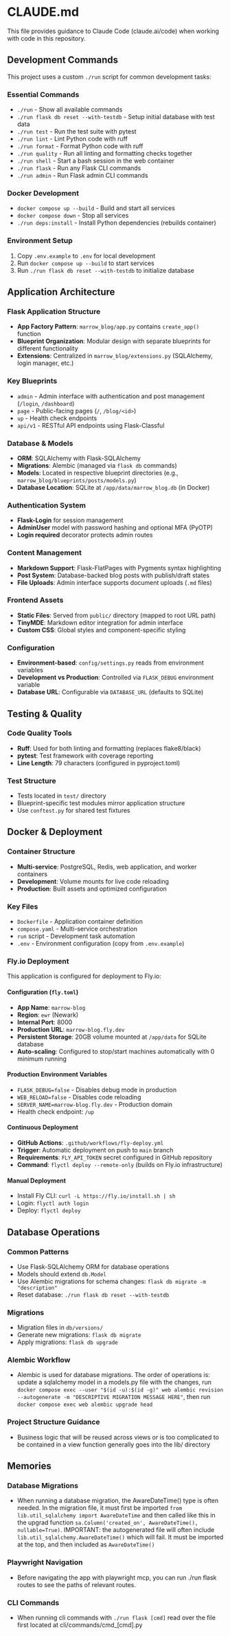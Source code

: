# CLAUDE.md

This file provides guidance to Claude Code (claude.ai/code) when working with code in this repository.

## Development Commands

This project uses a custom `./run` script for common development tasks:

### Essential Commands
- `./run` - Show all available commands
- `./run flask db reset --with-testdb` - Setup initial database with test data
- `./run test` - Run the test suite with pytest
- `./run lint` - Lint Python code with ruff
- `./run format` - Format Python code with ruff
- `./run quality` - Run all linting and formatting checks together
- `./run shell` - Start a bash session in the web container
- `./run flask` - Run any Flask CLI commands
- `./run admin` - Run Flask admin CLI commands

### Docker Development
- `docker compose up --build` - Build and start all services
- `docker compose down` - Stop all services
- `./run deps:install` - Install Python dependencies (rebuilds container)

### Environment Setup
1. Copy `.env.example` to `.env` for local development
2. Run `docker compose up --build` to start services
3. Run `./run flask db reset --with-testdb` to initialize database

## Application Architecture

### Flask Application Structure
- **App Factory Pattern**: `marrow_blog/app.py` contains `create_app()` function
- **Blueprint Organization**: Modular design with separate blueprints for different functionality
- **Extensions**: Centralized in `marrow_blog/extensions.py` (SQLAlchemy, login manager, etc.)

### Key Blueprints
- `admin` - Admin interface with authentication and post management (`/login`, `/dashboard`)
- `page` - Public-facing pages (`/`, `/blog/<id>`)
- `up` - Health check endpoints
- `api/v1` - RESTful API endpoints using Flask-Classful

### Database & Models
- **ORM**: SQLAlchemy with Flask-SQLAlchemy
- **Migrations**: Alembic (managed via `flask db` commands)
- **Models**: Located in respective blueprint directories (e.g., `marrow_blog/blueprints/posts/models.py`)
- **Database Location**: SQLite at `/app/data/marrow_blog.db` (in Docker)

### Authentication System
- **Flask-Login** for session management
- **AdminUser** model with password hashing and optional MFA (PyOTP)
- **Login required** decorator protects admin routes

### Content Management
- **Markdown Support**: Flask-FlatPages with Pygments syntax highlighting
- **Post System**: Database-backed blog posts with publish/draft states
- **File Uploads**: Admin interface supports document uploads (`.md` files)

### Frontend Assets
- **Static Files**: Served from `public/` directory (mapped to root URL path)
- **TinyMDE**: Markdown editor integration for admin interface
- **Custom CSS**: Global styles and component-specific styling

### Configuration
- **Environment-based**: `config/settings.py` reads from environment variables
- **Development vs Production**: Controlled via `FLASK_DEBUG` environment variable
- **Database URL**: Configurable via `DATABASE_URL` (defaults to SQLite)

## Testing & Quality

### Code Quality Tools
- **Ruff**: Used for both linting and formatting (replaces flake8/black)
- **pytest**: Test framework with coverage reporting
- **Line Length**: 79 characters (configured in pyproject.toml)

### Test Structure
- Tests located in `test/` directory
- Blueprint-specific test modules mirror application structure
- Use `conftest.py` for shared test fixtures

## Docker & Deployment

### Container Structure
- **Multi-service**: PostgreSQL, Redis, web application, and worker containers
- **Development**: Volume mounts for live code reloading
- **Production**: Built assets and optimized configuration

### Key Files
- `Dockerfile` - Application container definition
- `compose.yaml` - Multi-service orchestration
- `run` script - Development task automation
- `.env` - Environment configuration (copy from `.env.example`)

### Fly.io Deployment

This application is configured for deployment to Fly.io:

#### Configuration (`fly.toml`)
- **App Name**: `marrow-blog`
- **Region**: `ewr` (Newark)
- **Internal Port**: 8000
- **Production URL**: `marrow-blog.fly.dev`
- **Persistent Storage**: 20GB volume mounted at `/app/data` for SQLite database
- **Auto-scaling**: Configured to stop/start machines automatically with 0 minimum running

#### Production Environment Variables
- `FLASK_DEBUG=false` - Disables debug mode in production
- `WEB_RELOAD=false` - Disables code reloading
- `SERVER_NAME=marrow-blog.fly.dev` - Production domain
- Health check endpoint: `/up`

#### Continuous Deployment
- **GitHub Actions**: `.github/workflows/fly-deploy.yml`
- **Trigger**: Automatic deployment on push to `main` branch
- **Requirements**: `FLY_API_TOKEN` secret configured in GitHub repository
- **Command**: `flyctl deploy --remote-only` (builds on Fly.io infrastructure)

#### Manual Deployment
- Install Fly CLI: `curl -L https://fly.io/install.sh | sh`
- Login: `flyctl auth login`
- Deploy: `flyctl deploy`

## Database Operations

### Common Patterns
- Use Flask-SQLAlchemy ORM for database operations
- Models should extend `db.Model`
- Use Alembic migrations for schema changes: `flask db migrate -m "description"`
- Reset database: `./run flask db reset --with-testdb`

### Migrations
- Migration files in `db/versions/`
- Generate new migrations: `flask db migrate`
- Apply migrations: `flask db upgrade`

### Alembic Workflow
- Alembic is used for database migrations. The order of operations is: update a sqlalchemy model in a models.py file with the changes, run  `docker compose exec --user "$(id -u):$(id -g)" web alembic revision --autogenerate -m "DESCRIPTIVE MIGRATION MESSAGE HERE"`, then run `docker compose exec web alembic upgrade head`

### Project Structure Guidance
- Business logic that will be reused across views or is too complicated to be contained in a view function generally goes into the lib/ directory

## Memories

### Database Migrations
- When running a database migration, the AwareDateTime() type is often needed. In the migration file, it must first be imported `from lib.util_sqlalchemy import AwareDateTime` and then called like this in the upgrad function `sa.Column('created_on', AwareDateTime(), nullable=True)`. IMPORTANT: the autogenerated file will often include `lib.util_sqlalchemy.AwareDateTime()` which will fail. It must be imported at the top, and then included as `AwareDateTime()`

### Playwright Navigation
- Before navigating the app with playwright mcp, you can run ./run flask routes to see the paths of relevant routes.

### CLI Commands
- When running cli commands with `./run flask [cmd]` read over the file first located at cli/commands/cmd_[cmd].py